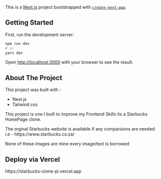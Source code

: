 This is a [Next.js](https://nextjs.org/) project bootstrapped with [`create-next-app`](https://github.com/vercel/next.js/tree/canary/packages/create-next-app).

## Getting Started

First, run the development server:

```bash
npm run dev
# or
yarn dev
```

Open [http://localhost:3000](http://localhost:3000) with your browser to see the result.

<h2>About The Project</h2>
<p>This project was built with : </p>
<ul>
   <li>Next.js</li>
   <li>Tailwind css</li>
</ul> 

<p>This project is one I built to improve my Frontend Skills its a Starbucks HomePage clone.</p>
<p>The orginal Starbucks website is available if any comparisons are needed.  i.e - https://www.starbucks.co.za/</p>

<p>None of these images are mine every image/text is borrowed </p>

<h2> Deploy via Vercel </h2>

<p>https://starbucks-clone-pi.vercel.app</p>
